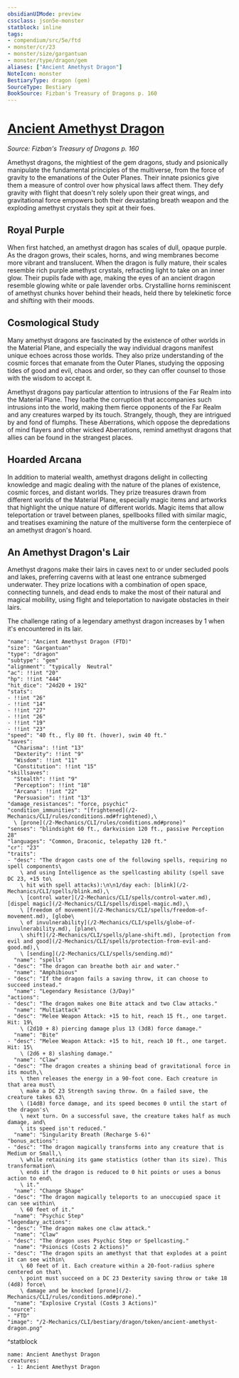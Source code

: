 ```yaml
---
obsidianUIMode: preview
cssclass: json5e-monster
statblock: inline
tags:
- compendium/src/5e/ftd
- monster/cr/23
- monster/size/gargantuan
- monster/type/dragon/gem
aliases: ["Ancient Amethyst Dragon"]
NoteIcon: monster
BestiaryType: dragon (gem)
SourceType: Bestiary
BookSource: Fizban's Treasury of Dragons p. 160
---
```

# [Ancient Amethyst Dragon](2-Mechanics/CLI/bestiary/dragon/ancient-amethyst-dragon-ftd.md)
*Source: Fizban's Treasury of Dragons p. 160*  

Amethyst dragons, the mightiest of the gem dragons, study and psionically manipulate the fundamental principles of the multiverse, from the force of gravity to the emanations of the Outer Planes. Their innate psionics give them a measure of control over how physical laws affect them. They defy gravity with flight that doesn't rely solely upon their great wings, and gravitational force empowers both their devastating breath weapon and the exploding amethyst crystals they spit at their foes.

## Royal Purple

When first hatched, an amethyst dragon has scales of dull, opaque purple. As the dragon grows, their scales, horns, and wing membranes become more vibrant and translucent. When the dragon is fully mature, their scales resemble rich purple amethyst crystals, refracting light to take on an inner glow. Their pupils fade with age, making the eyes of an ancient dragon resemble glowing white or pale lavender orbs. Crystalline horns reminiscent of amethyst chunks hover behind their heads, held there by telekinetic force and shifting with their moods.

## Cosmological Study

Many amethyst dragons are fascinated by the existence of other worlds in the Material Plane, and especially the way individual dragons manifest unique echoes across those worlds. They also prize understanding of the cosmic forces that emanate from the Outer Planes, studying the opposing tides of good and evil, chaos and order, so they can offer counsel to those with the wisdom to accept it.

Amethyst dragons pay particular attention to intrusions of the Far Realm into the Material Plane. They loathe the corruption that accompanies such intrusions into the world, making them fierce opponents of the Far Realm and any creatures warped by its touch. Strangely, though, they are intrigued by and fond of flumphs. These Aberrations, which oppose the depredations of mind flayers and other wicked Aberrations, remind amethyst dragons that allies can be found in the strangest places.

## Hoarded Arcana

In addition to material wealth, amethyst dragons delight in collecting knowledge and magic dealing with the nature of the planes of existence, cosmic forces, and distant worlds. They prize treasures drawn from different worlds of the Material Plane, especially magic items and artworks that highlight the unique nature of different worlds. Magic items that allow teleportation or travel between planes, spellbooks filled with similar magic, and treatises examining the nature of the multiverse form the centerpiece of an amethyst dragon's hoard.

## An Amethyst Dragon's Lair

Amethyst dragons make their lairs in caves next to or under secluded pools and lakes, preferring caverns with at least one entrance submerged underwater. They prize locations with a combination of open space, connecting tunnels, and dead ends to make the most of their natural and magical mobility, using flight and teleportation to navigate obstacles in their lairs.

The challenge rating of a legendary amethyst dragon increases by 1 when it's encountered in its lair.

```statblock
"name": "Ancient Amethyst Dragon (FTD)"
"size": "Gargantuan"
"type": "dragon"
"subtype": "gem"
"alignment": "typically  Neutral"
"ac": !!int "20"
"hp": !!int "444"
"hit_dice": "24d20 + 192"
"stats":
- !!int "26"
- !!int "14"
- !!int "27"
- !!int "26"
- !!int "19"
- !!int "23"
"speed": "40 ft., fly 80 ft. (hover), swim 40 ft."
"saves":
  "Charisma": !!int "13"
  "Dexterity": !!int "9"
  "Wisdom": !!int "11"
  "Constitution": !!int "15"
"skillsaves":
  "Stealth": !!int "9"
  "Perception": !!int "18"
  "Arcana": !!int "22"
  "Persuasion": !!int "13"
"damage_resistances": "force, psychic"
"condition_immunities": "[frightened](/2-Mechanics/CLI/rules/conditions.md#frightened),\
  \ [prone](/2-Mechanics/CLI/rules/conditions.md#prone)"
"senses": "blindsight 60 ft., darkvision 120 ft., passive Perception 28"
"languages": "Common, Draconic, telepathy 120 ft."
"cr": "23"
"traits":
- "desc": "The dragon casts one of the following spells, requiring no spell components\
    \ and using Intelligence as the spellcasting ability (spell save DC 23, +15 to\
    \ hit with spell attacks):\n\n1/day each: [blink](/2-Mechanics/CLI/spells/blink.md),\
    \ [control water](/2-Mechanics/CLI/spells/control-water.md), [dispel magic](/2-Mechanics/CLI/spells/dispel-magic.md),\
    \ [freedom of movement](/2-Mechanics/CLI/spells/freedom-of-movement.md), [globe\
    \ of invulnerability](/2-Mechanics/CLI/spells/globe-of-invulnerability.md), [plane\
    \ shift](/2-Mechanics/CLI/spells/plane-shift.md), [protection from evil and good](/2-Mechanics/CLI/spells/protection-from-evil-and-good.md),\
    \ [sending](/2-Mechanics/CLI/spells/sending.md)"
  "name": "spells"
- "desc": "The dragon can breathe both air and water."
  "name": "Amphibious"
- "desc": "If the dragon fails a saving throw, it can choose to succeed instead."
  "name": "Legendary Resistance (3/Day)"
"actions":
- "desc": "The dragon makes one Bite attack and two Claw attacks."
  "name": "Multiattack"
- "desc": "Melee Weapon Attack: +15 to hit, reach 15 ft., one target. Hit: 19\
    \ (2d10 + 8) piercing damage plus 13 (3d8) force damage."
  "name": "Bite"
- "desc": "Melee Weapon Attack: +15 to hit, reach 10 ft., one target. Hit: 15\
    \ (2d6 + 8) slashing damage."
  "name": "Claw"
- "desc": "The dragon creates a shining bead of gravitational force in its mouth,\
    \ then releases the energy in a 90-foot cone. Each creature in that area must\
    \ make a DC 23 Strength saving throw. On a failed save, the creature takes 63\
    \ (14d8) force damage, and its speed becomes 0 until the start of the dragon's\
    \ next turn. On a successful save, the creature takes half as much damage, and\
    \ its speed isn't reduced."
  "name": "Singularity Breath (Recharge 5-6)"
"bonus_actions":
- "desc": "The dragon magically transforms into any creature that is Medium or Small,\
    \ while retaining its game statistics (other than its size). This transformation\
    \ ends if the dragon is reduced to 0 hit points or uses a bonus action to end\
    \ it."
  "name": "Change Shape"
- "desc": "The dragon magically teleports to an unoccupied space it can see within\
    \ 60 feet of it."
  "name": "Psychic Step"
"legendary_actions":
- "desc": "The dragon makes one claw attack."
  "name": "Claw"
- "desc": "The dragon uses Psychic Step or Spellcasting."
  "name": "Psionics (Costs 2 Actions)"
- "desc": "The dragon spits an amethyst that that explodes at a point it can see within\
    \ 60 feet of it. Each creature within a 20-foot-radius sphere centered on that\
    \ point must succeed on a DC 23 Dexterity saving throw or take 18 (4d8) force\
    \ damage and be knocked [prone](/2-Mechanics/CLI/rules/conditions.md#prone)."
  "name": "Explosive Crystal (Costs 3 Actions)"
"source":
- "FTD"
"image": "/2-Mechanics/CLI/bestiary/dragon/token/ancient-amethyst-dragon.png"
```
^statblock

```encounter-table
name: Ancient Amethyst Dragon
creatures:
 - 1: Ancient Amethyst Dragon
```